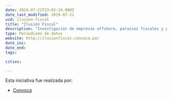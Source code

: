 ```yaml
---
date: 2019-07-21T23:02:24.000Z
date_last_modified: 2019-07-21
uid: ilusion-fiscal
title: "Ilusión Fiscal"
description: "Investigación de empresas offshore, paraísos fiscales y personajes que desarman el esquema tributario en Perú."
type: Periodismo de datos
website: http://ilusionfiscal.convoca.pe/
date_ini: 
date_end: 
tags:

cities: 

---
```


Esta iniciativa fue realizada por:

- [Convoca](/i/convoca.html)

